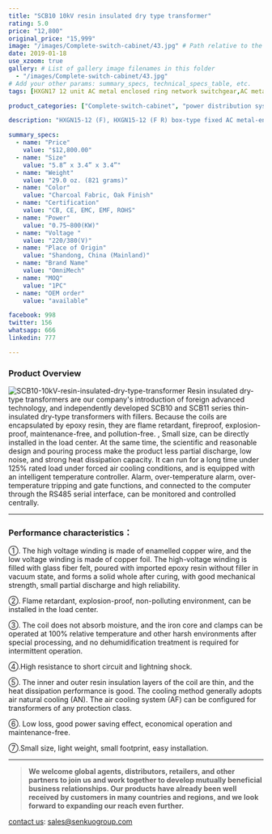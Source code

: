 ```yaml
---
title: "SCB10 10kV resin insulated dry type transformer"
rating: 5.0
price: "12,800"
original_price: "15,999"
image: "/images/Complete-switch-cabinet/43.jpg" # Path relative to the 'static' folder or use Hugo Pipes
date: 2019-01-18
use_xzoom: true
gallery: # List of gallery image filenames in this folder
  - "/images/Complete-switch-cabinet/43.jpg"
# Add your other params: summary_specs, technical_specs_table, etc.
tags: [HXGN17 12 unit AC metal enclosed ring network switchgear,AC metal enclosed ring network switchgear,12 unit AC metal enclosed ring network switchgear,power distribution system,ring network power supply,stable power distribution,electrical components,circuit breaking,isolation,protection,easy installation,easy maintenance,continuous and secure power supply]

product_categories: ["Complete-switch-cabinet", "power distribution system"]

description: "HXGN15-12 (F), HXGN15-12 (F R) box-type fixed AC metal-enclosed switchgear (hereinafter referred to as switchgear), suitable for rated voltage of 12KV, rated frequency of 50HZ, rated current of 630A and above A three-phase AC system powered by network cabinets or radial terminals, used for segmenting and branching of cable lines."

summary_specs:
  - name: "Price"
    value: "$12,800.00"
  - name: "Size"
    value: "5.8” x 3.4” x 3.4”"
  - name: "Weight"
    value: "29.0 oz. (821 grams)"
  - name: "Color"
    value: "Charcoal Fabric, Oak Finish"
  - name: "Certification"
    value: "CB, CE, EMC, EMF, ROHS"
  - name: "Power"
    value: "0.75~800(KW)"
  - name: "Voltage "
    value: "220/380(V)"
  - name: "Place of Origin"
    value: "Shandong, China (Mainland)"
  - name: "Brand Name"
    value: "OmniMech"
  - name: "MOQ"
    value: "1PC"
  - name: "OEM order"
    value: "available"

facebook: 998
twitter: 156
whatsapp: 666
linkedin: 777   

---
```



### Product Overview


![SCB10-10kV-resin-insulated-dry-type-transformer](/images/Complete-switch-cabinet/46.png) 
Resin insulated dry-type transformers are our company's introduction of foreign advanced technology, and independently developed SCB10 and SCB11 series thin-insulated dry-type transformers with fillers. Because the coils are encapsulated by epoxy resin, they are flame retardant, fireproof, explosion-proof, maintenance-free, and pollution-free. , Small size, can be directly installed in the load center. At the same time, the scientific and reasonable design and pouring process make the product less partial discharge, low noise, and strong heat dissipation capacity. It can run for a long time under 125% rated load under forced air cooling conditions, and is equipped with an intelligent temperature controller. Alarm, over-temperature alarm, over-temperature tripping and gate functions, and connected to the computer through the RS485 serial interface, can be monitored and controlled centrally.

* * *

### Performance characteristics：

①. The high voltage winding is made of enamelled copper wire, and the low voltage winding is made of copper foil. The high-voltage winding is filled with glass fiber felt, poured with imported epoxy resin without filler in vacuum state, and forms a solid whole after curing, with good mechanical strength, small partial discharge and high reliability.

②. Flame retardant, explosion-proof, non-polluting environment, can be installed in the load center.

③. The coil does not absorb moisture, and the iron core and clamps can be operated at 100% relative temperature and other harsh environments after special processing, and no dehumidification treatment is required for intermittent operation.

④.High resistance to short circuit and lightning shock.

⑤. The inner and outer resin insulation layers of the coil are thin, and the heat dissipation performance is good. The cooling method generally adopts air natural cooling (AN). The air cooling system (AF) can be configured for transformers of any protection class.

⑥. Low loss, good power saving effect, economical operation and maintenance-free.

⑦.Small size, light weight, small footprint, easy installation.



* * *

> **We welcome global agents, distributors, retailers, and other partners to join us and work together to develop mutually beneficial business relationships. Our products have already been well received by customers in many countries and regions, and we look forward to expanding our reach even further.**

 [contact us](/contact/): sales@senkuogroup.com  

